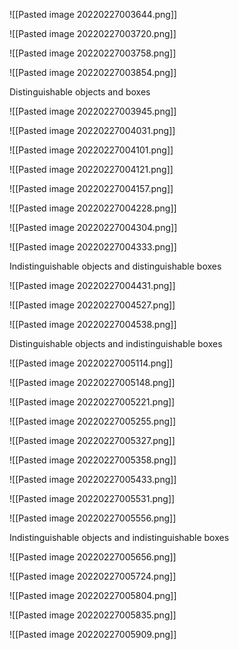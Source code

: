 ![[Pasted image 20220227003644.png]]

![[Pasted image 20220227003720.png]]

![[Pasted image 20220227003758.png]]

![[Pasted image 20220227003854.png]]

Distinguishable objects and boxes

![[Pasted image 20220227003945.png]]

![[Pasted image 20220227004031.png]]

![[Pasted image 20220227004101.png]]

![[Pasted image 20220227004121.png]]

![[Pasted image 20220227004157.png]]

![[Pasted image 20220227004228.png]]

![[Pasted image 20220227004304.png]]

![[Pasted image 20220227004333.png]]

Indistinguishable objects and distinguishable boxes

![[Pasted image 20220227004431.png]]

![[Pasted image 20220227004527.png]]

![[Pasted image 20220227004538.png]]

Distinguishable objects and indistinguishable boxes

![[Pasted image 20220227005114.png]]



![[Pasted image 20220227005148.png]]

![[Pasted image 20220227005221.png]]

![[Pasted image 20220227005255.png]]

![[Pasted image 20220227005327.png]]

![[Pasted image 20220227005358.png]]

![[Pasted image 20220227005433.png]]

![[Pasted image 20220227005531.png]]

![[Pasted image 20220227005556.png]]

Indistinguishable objects and indistinguishable boxes

![[Pasted image 20220227005656.png]]

![[Pasted image 20220227005724.png]]

![[Pasted image 20220227005804.png]]

![[Pasted image 20220227005835.png]]

![[Pasted image 20220227005909.png]]


